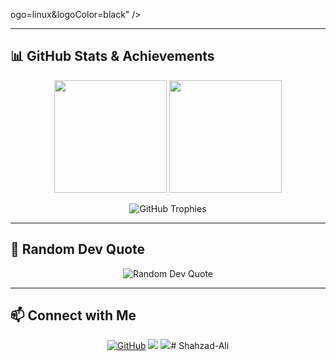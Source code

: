ogo=linux&logoColor=black" />
</p>

---

## 📊 GitHub Stats & Achievements
<p align="center">
  <img src="https://github-readme-stats.vercel.app/api?username=Shahzad-Ali&show_icons=true&theme=radical&count_private=true" height="180px"/>
  <img src="https://github-readme-streak-stats.herokuapp.com/?user=Shahzad-Ali&theme=radical" height="180px"/>
</p>

<p align="center">
  <img src="https://github-profile-trophy.vercel.app/?username=Shahzad-Ali&theme=radical&no-frame=true&row=1&column=7" alt="GitHub Trophies" />
</p>

---

## 📜 Random Dev Quote
<p align="center">
  <img src="https://quotes-github-readme.vercel.app/api?type=horizontal&theme=radical" alt="Random Dev Quote"/>
</p>

---

## 📫 Connect with Me
<p align="center">
  <a href="https://github.com/Mohsin32525"><img src="https://img.shields.io/github/followers/Mohsin32525?label=Follow&style=social" alt="GitHub"></a>
  <a href="mailto:mohsinnazir,bhat@studio.unibo.it"><img src="https://img.shields.io/badge/Email-mohsin%40gmail.com-yellow?style=flat&logo=gmail"></a>
  <a href="https://www.linkedin.com/in/mohsin-nazir-03a579282/"><img src="https://img.shields.io/badge/LinkedIn-Connect-blue?style=flat&logo=linkedin"></a># Shahzad-Ali

